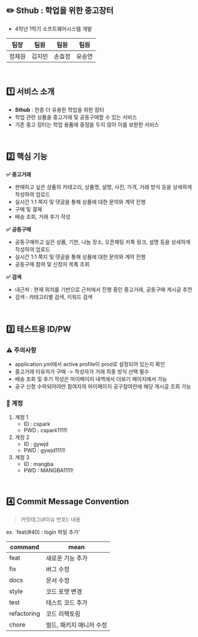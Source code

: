 ## ✏️ Sthub : 학업을 위한 중고장터
- 4학년 1학기 소프트웨어시스템 개발

|팀장|팀원|팀원|팀원|
|:------:|:---:|:------:|:---:|
|정채원|김지민|손효정|유승연|

<br>

## 1️⃣ 서비스 소개
- **Sthub** : 한층 더 유용한 학업을 위한 장터
- 학업 관련 상품을 중고거래 및 공동구매할 수 있는 서비스
- 기존 중고 장터는 학업 용품에 중점을 두지 않아 이를 보완한 서비스

<br>

## 2️⃣ 핵심 기능
**✅ 중고거래**
- 판매하고 싶은 상품의 카테고리, 상품명, 설명, 사진, 가격, 거래 방식 등을 상세하게 작성하여 업로드
- 실시간 1:1 쪽지 및 댓글을 통해 상품에 대한 문의와 계약 진행
- 구매 및 결제
- 배송 조회, 거래 후기 작성

**✅ 공동구매**
- 공동구매하고 싶은 상품, 기한, 나눔 장소, 오픈채팅 카톡 링크, 설명 등을 상세하게 작성하여 업로드
- 실시간 1:1 쪽지 및 댓글을 통해 상품에 대한 문의와 계약 진행
- 공동구매 참여 및 신청자 목록 조회

**✅ 검색**
- 내근처 : 현재 위치를 기반으로 근처에서 진행 중인 중고거래, 공동구매 게시글 추천
- 검색 : 카테고리별 검색, 키워드 검색

<br>

## 3️⃣ 테스트용 ID/PW
### ⚠️ 주의사항
- application.yml에서 active profile이 prod로 설정되어 있는지 확인
- 중고거래 타유저가 구매 -> 작성자가 거래 최종 방식 선택 필수
- 배송 조회 및 후기 작성은 마이페이지 내역에서 더보기 페이지에서 가능
- 공구 신청 수락되어야만 참여자의 마이페이지 공구참여란에 해당 게시글 조회 가능
  
### 🔐 계정
1. 계정 1
   - ID : cspark
   - PWD : cspark1111!
2. 계정 2
   - ID : gywjd
   - PWD : gywjd1111!
3. 계정 3
   - ID : mangba
   - PWD : MANGBA1111!

<br>

## 4️⃣ Commit Message Convention

> 커밋태그(#이슈 번호): 내용

ex. `feat(#40) : login 파일 추가'

| command | mean |
| --- | --- |
| feat | 새로운 기능 추가 |
| fix | 버그 수정 |
| docs | 문서 수정 |
| style | 코드 포맷 변경 |
| test | 테스트 코드 추가 |
| refactoring | 코드 리팩토링 |
| chore | 빌드, 패키지 매니저 수정 |
